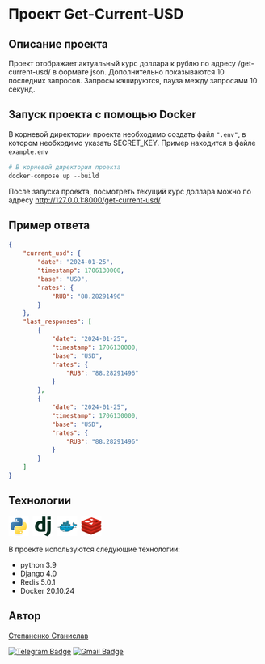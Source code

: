 
# Проект Get-Current-USD

## Описание проекта
Проект отображает актуальный курс доллара к рублю по адресу /get-current-usd/ в формате json.
Дополнительно показываются 10 последних запросов. Запросы кэшируются, пауза между запросами 10 секунд.

## Запуск проекта с помощью Docker
В корневой директории проекта необходимо создать файл `".env"`, в котором необходимо указать SECRET_KEY. Пример находится в файле `example.env`
```python
# В корневой директории проекта
docker-compose up --build
```

После запуска проекта, посмотреть текущий курс доллара можно по адресу http://127.0.0.1:8000/get-current-usd/

## Пример ответа

```json
{
    "current_usd": {
        "date": "2024-01-25",
        "timestamp": 1706130000,
        "base": "USD",
        "rates": {
            "RUB": "88.28291496"
        }
    },
    "last_responses": [
        {
            "date": "2024-01-25",
            "timestamp": 1706130000,
            "base": "USD",
            "rates": {
                "RUB": "88.28291496"
            }
        },
        {
            "date": "2024-01-25",
            "timestamp": 1706130000,
            "base": "USD",
            "rates": {
                "RUB": "88.28291496"
            }
        }
    ]
}
```

## Технологии

<div>
  <img src="https://github.com/devicons/devicon/blob/master/icons/python/python-original.svg" title="python" alt="python" width="40" height="40"/>&nbsp
  <img src="https://github.com/devicons/devicon/blob/master/icons/django/django-plain.svg" title="django" alt="django" width="40" height="40"/>&nbsp
  <img src="https://github.com/devicons/devicon/blob/master/icons/docker/docker-original.svg" title="docker" alt="docker" width="40" height="40"/>&nbsp
  <img src="https://github.com/devicons/devicon/blob/master/icons/redis/redis-original.svg" title="redis" alt="redis" width="40" height="40"/>&nbsp
</div>

В проекте используются следующие технологии:
- python 3.9
- Django 4.0
- Redis 5.0.1
- Docker 20.10.24


## Автор

[Степаненко Станислав](https://t.me/tme_zoom)

[![Telegram Badge](https://img.shields.io/badge/StepanenkoStanislav-blue?logo=telegram&logoColor=white)](https://t.me/tme_zoom) [![Gmail Badge](https://img.shields.io/badge/-Gmail-red?style=flat&logo=Gmail&logoColor=white)](mailto:stepanenko.s.a.dev@gmail.com)

